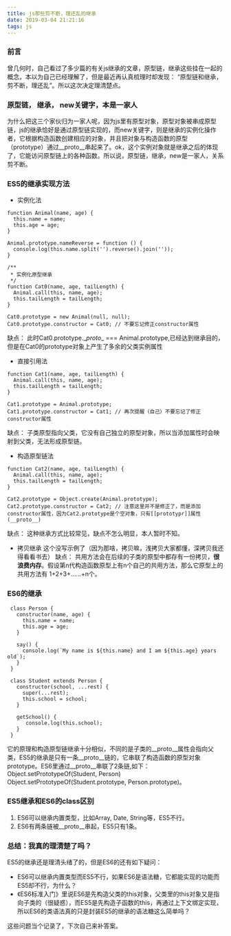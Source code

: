 ```yaml
---
title: js那些剪不断，理还乱的继承
date: 2019-03-04 21:21:16
tags: js
---
```


### 前言
曾几何时，自己看过了多少篇的有关js继承的文章，原型链，继承这些挂在一起的概念，本以为自己已经理解了，但是最近再认真梳理时却发现： “原型链和继承， 剪不断，理还乱”。所以这次决定理清楚点。

### 原型链， 继承， new关键字，本是一家人
为什么把这三个家伙归为一家人呢，因为js里有原型对象，原型对象被串成原型链，js的继承恰好是通过原型链实现的，而new关键字，则是继承的实例化操作者，它根据构造函数创建相应的对象，并且把对象与构造函数的原型（prototype）通过__proto__串起来了。ok，这个实例对象就是继承之后的体现了，它能访问原型链上的各种函数。所以说，原型链，继承，new是一家人，关系剪不断。

### ES5的继承实现方法

 - 实例化法

```
function Animal(name, age) {
  this.name = name;
  this.age = age;
}

Animal.prototype.nameReverse = function () {
  console.log(this.name.split('').reverse().join(''));
}

/**
 * 实例化原型继承
 */
function Cat0(name, age, tailLength) {
  Animal.call(this, name, age);
  this.tailLength = tailLength;
}

Cat0.prototype = new Animal(null, null);
Cat0.prototype.constructor = Cat0; // 不要忘记修正constructor属性
```
缺点： 此时Cat0.prototype.\__proto__ === Animal.prototype,已经达到继承目的，但是在Cat0的prototype对象上产生了多余的父类实例属性

 - 直接引用法

```
function Cat1(name, age, tailLength) {
  Animal.call(this, name, age);
  this.tailLength = tailLength;
}

Cat1.prototype = Animal.prototype; 
Cat1.prototype.constructor = Cat1; // 再次提醒（自己）不要忘记了修正constructor属性
```

缺点： 子类原型指向父类，它没有自己独立的原型对象，所以当添加属性时会映射到父类，无法形成原型链。

 - 构造原型链法
 
```
function Cat2(name, age, tailLength) {
  Animal.call(this, name, age);
  this.tailLength = tailLength;
}

Cat2.prototype = Object.create(Animal.prototype);
Cat2.prototype.constructor = Cat2; // 注意这里并不是修正了，而是添加constructor属性，因为Cat2.prototype是个空对象，只有[[prototypr]]属性(__proto__)
```

缺点： 这种继承方式比较常见，缺点不怎么明显，本人暂时不知。

 - 拷贝继承
这个没写示例了（因为那啥，拷贝嘛，浅拷贝大家都懂，深拷贝我还得看看书去）
缺点： 共用方法会在后续的子类的原型中都存有一份拷贝，**很浪费内存**。假设第n代构造函数原型上有n个自己的共用方法，那么它原型上的共用方法有 1+2+3+......+n个。

### ES6的继承

```
 class Person {
   constructor(name, age) {
     this.name = name;
     this.age = age;
   }

   say() {
     console.log(`My name is ${this.name} and I am ${this.age} years old`);
   }
 }

 class Student extends Person {
   constructor(school, ...rest) {
     super(...rest);
     this.school = school;
   }

   getSchool() {
      console.log(this.school);
   }
 }
```

它的原理和构造原型链继承十分相似，不同的是子类的\__proto__属性会指向父类，ES5的继承是只有一条__proto__链的，它串联了构造函数的原型对象prototype。ES6里通过\__proto__串联了2条链,如下：
Object.setPrototypeOf(Student, Person)
Object.setPrototypeOf(Student.prototype, Person.prototype)。

### ES5继承和ES6的class区别

 1. ES6可以继承内置类型，比如Array, Date, String等，ES5不行。
 2. ES6有两条链被\__proto__串起，ES5只有1条。


### 总结：我真的理清楚了吗？
 ES5的继承还是理清头绪了的，但是ES6的还有如下疑问：
 
- ES6可以继承内置类型而ES5不行，如果ES6是语法糖，它都能实现的功能而ES5却不行，为什么？
- 《ES6标准入门》里说ES6是先构造父类的this对象，父类里的this对象又是指向子类的（很疑惑），而ES5是先构造子函数的this，再通过上下文绑定实现，所以ES6的类语法真的只是封装ES5的继承的语法糖这么简单吗？

这些问题当个记录了，下次自己来补答案。